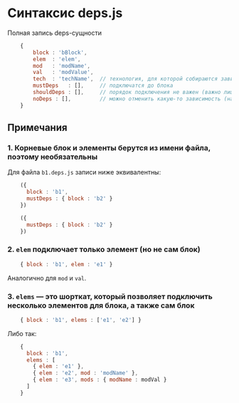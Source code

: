 # Синтаксис deps.js

Полная запись deps-сущности

```js
    {
        block : 'bBlock',
        elem  : 'elem',
        mod   : 'modName',
        val   : 'modValue',
        tech  : 'techName',  // технология, для которой собираются зависимости (например, js)
        mustDeps   : [],     // подключатся до блока
        shouldDeps : [],     // порядок подключения не важен (важно лишь подключить)
        noDeps : [],         // можно отменить какую-то зависимость (например, i-bem__dom_init_auto)
    }
```

Примечания
----------

### 1. Корневые блок и элементы берутся из имени файла, поэтому необязательны

Для файла `b1.deps.js` записи ниже эквивалентны:

```js
    ({
      block : 'b1',
      mustDeps : { block : 'b2' }
    })

    ({
      mustDeps : { block : 'b2' }
    })
```

### 2. `elem` подключает **только** элемент (но не сам блок)

```js
    { block : 'b1', elem : 'e1' }
```

Аналогично для `mod` и `val`.

### 3. `elems` — это шорткат, который позволяет подключить несколько элементов для блока, а **также сам блок**

```js
    { block : 'b1', elems : ['e1', 'e2'] }
```

Либо так:

```js
    {
      block : 'b1',
      elems : [
        { elem : 'e1' },
        { elem : 'e2', mod : 'modName' },
        { elem : 'e3', mods : { modName : modVal }
      ]
    }
```

<!--(Begin) Article author block
<div class="article-author">
    <div class="article-author__photo">
        <img class="article-author__pictures" src="http://img-fotki.yandex.ru/get/6434/51437929.0/0_bfef0_5d9cdb30_M.jpg" alt="Фотография Владимира Варанкина">
    </div>
    <div class="article-author__info">
        <div class="article-author__row">
             <span class="article-author__name">Владимир Варанкин,
        </div>
        <div class="article-author__row">
            Ведущий разработчик интерфейсов в Яндексе
        </div>
        <div class="article-author__row">
             <a class="article-author__social-icon b-link" target="_blank" href="http://twitter.com/tvii">twitter.com/tvii</a>
        </div>
        <div class="article-author__row">
             <a class="article-author__social-icon b-link" target="_blank" href="http://github.com/narqo">github.com/narqo</a>
        </div>
    </div>
</div>
(End) Article author block-->
